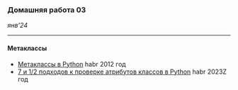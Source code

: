 ### Домашняя работа 03
*янв'24*

<hr>

#### Метаклассы
- [Метаклассы в Python](https://habr.com/ru/articles/145835/) habr 2012 год
- [7 и 1/2 подходов к проверке атрибутов классов в Python](https://habr.com/ru/articles/732388/) habr 2023Z год
